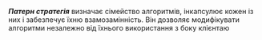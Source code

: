 **_Патерн стратегія_** визначає сімейство алгоритмів, 
інкапсулює кожен із них і забезпечує їхню взамозамінність. 
Він дозволяє модифікувати алгоритми незалежно від їхнього використання 
з боку клієнтаю